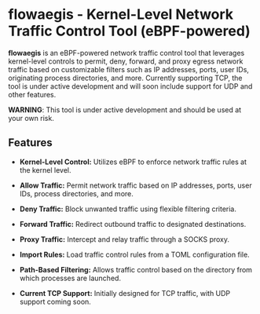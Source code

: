 
# flowaegis - Kernel-Level Network Traffic Control Tool (eBPF-powered)

  

**flowaegis** is an eBPF-powered network traffic control tool that leverages kernel-level controls to permit, deny, forward, and proxy egress network traffic based on customizable filters such as IP addresses, ports, user IDs, originating process directories, and more. Currently supporting TCP, the tool is under active development and will soon include support for UDP and other features.

  

**WARNING**: This tool is under active development and should be used at your own risk.

  

## Features

  

- **Kernel-Level Control:** Utilizes eBPF to enforce network traffic rules at the kernel level.

- **Allow Traffic:** Permit network traffic based on IP addresses, ports, user IDs, process directories, and more.

- **Deny Traffic:** Block unwanted traffic using flexible filtering criteria.

- **Forward Traffic:** Redirect outbound traffic to designated destinations.

- **Proxy Traffic:** Intercept and relay traffic through a SOCKS proxy.

- **Import Rules:** Load traffic control rules from a TOML configuration file.

- **Path-Based Filtering:** Allows traffic control based on the directory from which processes are launched.

- **Current TCP Support:** Initially designed for TCP traffic, with UDP support coming soon.
